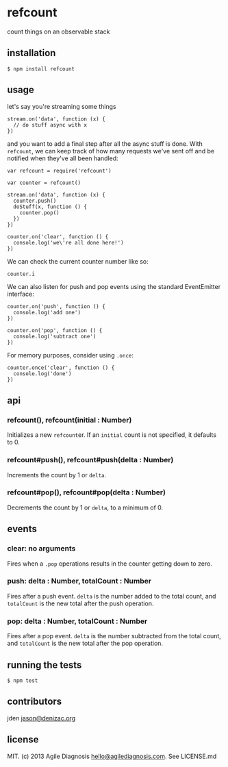 # refcount
count things on an observable stack

## installation

    $ npm install refcount

## usage

let's say you're streaming some things

    stream.on('data', function (x) {
      // do stuff async with x
    })

and you want to add a final step after all the async stuff is done. With `refcount`, we can keep track of how many requests we've sent off and be notified when they've all been handled:

    var refcount = require('refcount')

    var counter = refcount()

    stream.on('data', function (x) {
      counter.push()
      doStuff(x, function () {
        counter.pop()
      })
    })

    counter.on('clear', function () {
      console.log('we\'re all done here!')
    })

We can check the current counter number like so:

    counter.i

We can also listen for push and pop events using the standard EventEmitter interface:

    counter.on('push', function () {
      console.log('add one')
    })

    counter.on('pop', function () {
      console.log('subtract one')
    })

For memory purposes, consider using `.once`:

    counter.once('clear', function () {
      console.log('done')
    })

## api

### refcount(), refcount(initial : Number)
Initializes a new `refcount`er. If an `initial` count is not specified, it defaults to 0.

### refcount#push(), refcount#push(delta : Number)
Increments the count by 1 or `delta`.

### refcount#pop(), refcount#pop(delta : Number)
Decrements the count by 1 or `delta`, to a minimum of 0.

## events

### clear: no arguments
Fires when a `.pop` operations results in the counter getting down to zero.

### push: delta : Number, totalCount : Number
Fires after a push event. `delta` is the number added to the total count, and `totalCount` is the new total after the push operation.


### pop: delta : Number, totalCount : Number
Fires after a pop event. `delta` is the number subtracted from the total count, and `totalCount` is the new total after the pop operation.

## running the tests

    $ npm test

## contributors

jden <jason@denizac.org>

## license

MIT. (c) 2013 Agile Diagnosis <hello@agilediagnosis.com>. See LICENSE.md